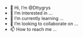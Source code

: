 - 👋 Hi, I’m @Dttygrys
- 👀 I’m interested in ...
- 🌱 I’m currently learning ...
- 💞️ I’m looking to collaborate on ...
- 📫 How to reach me ...

<!---
Dttygrys/Dttygrys is a ✨ special ✨ repository because its `README.md` (this file) appears on your GitHub profile.
You can click the Preview link to take a look at your changes.
--->
